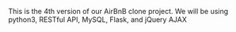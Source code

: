 This is the 4th version of our AirBnB clone project. We will be using python3, RESTful API, MySQL, Flask, and jQuery AJAX

